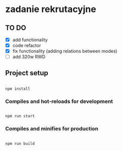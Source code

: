 # zadanie rekrutacyjne

  ## TO DO
- [x] add functionality
- [x] code refactor
- [x] fix functionality (adding relations between modes)
- [ ] add 320w RWD

## Project setup

```

npm install

```

  

### Compiles and hot-reloads for development

```

npm run start

```

  

### Compiles and minifies for production

```

npm run build

```